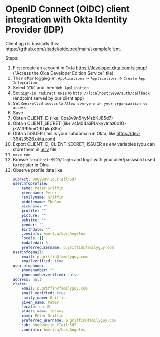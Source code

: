 # OpenID Connect (OIDC) client integration with Okta Identity Provider (IDP)

Client app is basically this: https://github.com/zitadel/oidc/tree/main/example/client.

Steps:
1. First create an account in Okta https://developer.okta.com/signup/ ("Access the Okta Developer Edition Service" tile).
1. Then after logging-in, `Applications` -> `Applications`  -> `Create App Integration` 
1. Select `OIDC` and then `Web Application`
1. Set `Sign-in redirect URIs` to `http://localhost:9999/auth/callback` (endpoint served by our client app)
1. Set `Controlled access` to `Allow everyone in your organization to access`
1. Save
1. Obtain CLIENT_ID (like: 0oa3v9n54yf4zbKJ85d7)
1. Obtain CLIENT_SECRET (like v4M04a3PLvkvvInaz6o1Q-jzWTPR5mGRITpkqSKo)
1. Obtain ISSUER (this is your subdomain in Okta, like https://dev-39423526.okta.com)
1. Export CLIENT_ID, CLIENT_SECRET, ISSUER as env variables (you can store them in [.env](./.env) file
1. `make run`
1. Browse `localhost:9999/login` and login with your user/password used to register in Okta
1. Observe profile data like:
    ```yaml
    subject: 00u9w8nj1qLtTeilf5d7
    userinfoprofile:
        name: Peter Griffin
        givenname: Peter
        familyname: Griffin
        middlename: TheGuy
        nickname: ""
        profile: ""
        picture: ""
        website: ""
        gender: ""
        birthdate: ""
        zoneinfo: America/Los_Angeles
        locale: {}
        updatedat: 0
        preferredusername: p.griffin@familyguy.com
    userinfoemail:
        email: p.griffin@familyguy.com
        emailverified: true
    userinfophone:
        phonenumber: ""
        phonenumberverified: false
    address: null
    claims:
        email: p.griffin@familyguy.com
        email_verified: true
        family_name: Griffin
        given_name: Peter
        locale: en_US
        middle_name: TheGuy
        name: Peter Griffin
        preferred_username: p.griffin@familyguy.com
        sub: 00u9w8nj1qLtTeilf5d7
        zoneinfo: America/Los_Angeles
    ```